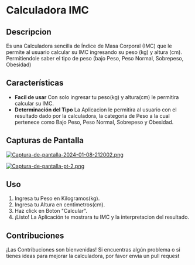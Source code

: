
# Calculadora IMC

## Descripcion
Es una Calculadora sencilla de Índice de Masa Corporal (IMC) que le permite al usuario calcular su IMC ingresando su peso (kg) y altura (cm).
Permitiendole saber el tipo de peso (bajo Peso, Peso Normal, Sobrepeso, Obesidad)
## Características

 - **Facil de usar** Con solo ingresar tu peso(kg) y altura(cm) le permitira calcular su IMC.
 - **Determinación del Tipo** La Aplicacion le permitira al usuario con el resultado dado por la calculadora, la categoria de Peso a la cual pertenece como Bajo Peso, Peso Normal, Sobrepeso y Obesidad.


## Capturas de Pantalla
[![Captura-de-pantalla-2024-01-08-212002.png](https://i.postimg.cc/vZHGRc2T/Captura-de-pantalla-2024-01-08-212002.png)](https://postimg.cc/JGgfZ4LC)

[![Captura-de-pantalla-pt-2.png](https://i.postimg.cc/qBsrz89g/Captura-de-pantalla-pt-2.png)](https://postimg.cc/6TpgPG6N)
## Uso

1. Ingresa tu Peso en Kilogramos(kg).
2. Ingresa tu Altura en centimetros(cm).
3. Haz click en Boton "Calcular".
4. ¡Listo! La Aplicación te mostrara tu IMC y la interpretacion del resultado.
## Contribuciones

¡Las Contribuciones son bienvenidas! Si encuentras algún problema o si tienes ideas para mejorar la calculadora, por favor envia un pull request